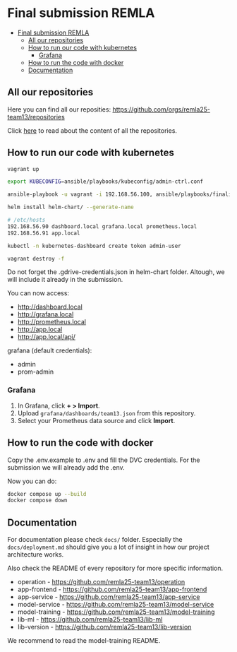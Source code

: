 # Final submission REMLA

- [Final submission REMLA](#final-submission-remla)
  - [All our repositories](#all-our-repositories)
  - [How to run our code with kubernetes](#how-to-run-our-code-with-kubernetes)
    - [Grafana](#grafana)
  - [How to run the code with docker](#how-to-run-the-code-with-docker)
  - [Documentation](#documentation)

## All our repositories
Here you can find all our reposities: https://github.com/orgs/remla25-team13/repositories

 Click [here](https://github.com/remla25-team13/operation/blob/main/docs/deployment.md#repository-content) to read about the content of all the repositories.

## How to run our code with kubernetes

```bash
vagrant up

export KUBECONFIG=ansible/playbooks/kubeconfig/admin-ctrl.conf

ansible-playbook -u vagrant -i 192.168.56.100, ansible/playbooks/finalization.yml

helm install helm-chart/ --generate-name

# /etc/hosts
192.168.56.90 dashboard.local grafana.local prometheus.local
192.168.56.91 app.local

kubectl -n kubernetes-dashboard create token admin-user

vagrant destroy -f
```

Do not forget the .gdrive-credentials.json in helm-chart folder. Altough, we will include it already in the submission.

You can now access:
- http://dashboard.local
- http://grafana.local
- http://prometheus.local
- http://app.local
- http://app.local/api/

grafana (default credentials):
- admin
- prom-admin

### Grafana

1. In Grafana, click **+ > Import**.
2. Upload `grafana/dashboards/team13.json` from this repository.
3. Select your Prometheus data source and click **Import**.

## How to run the code with docker
Copy the .env.example to .env and fill the DVC credentials. For the submission we will already add the .env.

Now you can do:
```bash
docker compose up --build
docker compose down
```

## Documentation
For documentation please check ```docs/``` folder. Especially the ```docs/deployment.md``` should give you a lot of insight in how our project architecture works.

Also check the README of every repository for more specific information.

- operation - https://github.com/remla25-team13/operation
- app-frontend - https://github.com/remla25-team13/app-frontend
- app-service - https://github.com/remla25-team13/app-service
- model-service - https://github.com/remla25-team13/model-service
- model-training - https://github.com/remla25-team13/model-training
- lib-ml - https://github.com/remla25-team13/lib-ml
- lib-version - https://github.com/remla25-team13/lib-version

We recommend to read the model-training README.
